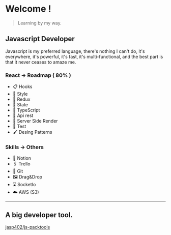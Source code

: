 # Welcome !

> Learning by my way.

## Javascript Developer

Javascript is my preferred language, there's nothing I can't do, it's everywhere, it's powerful, it's fast, it's multi-functional, and the best part is that it never ceases to amaze me.

### React → Roadmap ( 80% )

- 📋 Hooks
- 🎨 Style
- 🔨 Redux
- 🚦 State
- 🔏 TypeScript
- 🍪 Api rest
- 🧲 Server Side Render
- 🚀 Test
- 🖌️ Desing Patterns

### Skills → Others

- 📜 Notion
- 🖇️ Trello
- 🧭 Git
- 🖼️ Drag&Drop
- ⌛ SocketIo
- ☁️ AWS (S3)

---

## A big developer tool.

[jasp402/js-packtools](https://github.com/jasp402/js-packtools)
